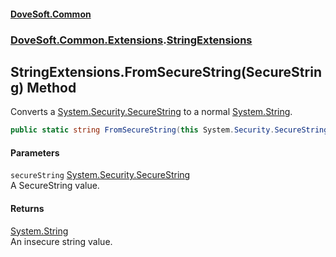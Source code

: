 #### [DoveSoft.Common](readme.md 'readme')
### [DoveSoft.Common.Extensions](DoveSoft_Common_Extensions.md 'DoveSoft.Common.Extensions').[StringExtensions](StringExtensions.md 'DoveSoft.Common.Extensions.StringExtensions')
## StringExtensions.FromSecureString(SecureString) Method
Converts a [System.Security.SecureString](https://docs.microsoft.com/en-us/dotnet/api/System.Security.SecureString 'System.Security.SecureString') to a normal [System.String](https://docs.microsoft.com/en-us/dotnet/api/System.String 'System.String').  
```csharp
public static string FromSecureString(this System.Security.SecureString secureString);
```
#### Parameters
<a name='DoveSoft_Common_Extensions_StringExtensions_FromSecureString(System_Security_SecureString)_secureString'></a>
`secureString` [System.Security.SecureString](https://docs.microsoft.com/en-us/dotnet/api/System.Security.SecureString 'System.Security.SecureString')  
A SecureString value.
  
#### Returns
[System.String](https://docs.microsoft.com/en-us/dotnet/api/System.String 'System.String')  
An insecure string value.
